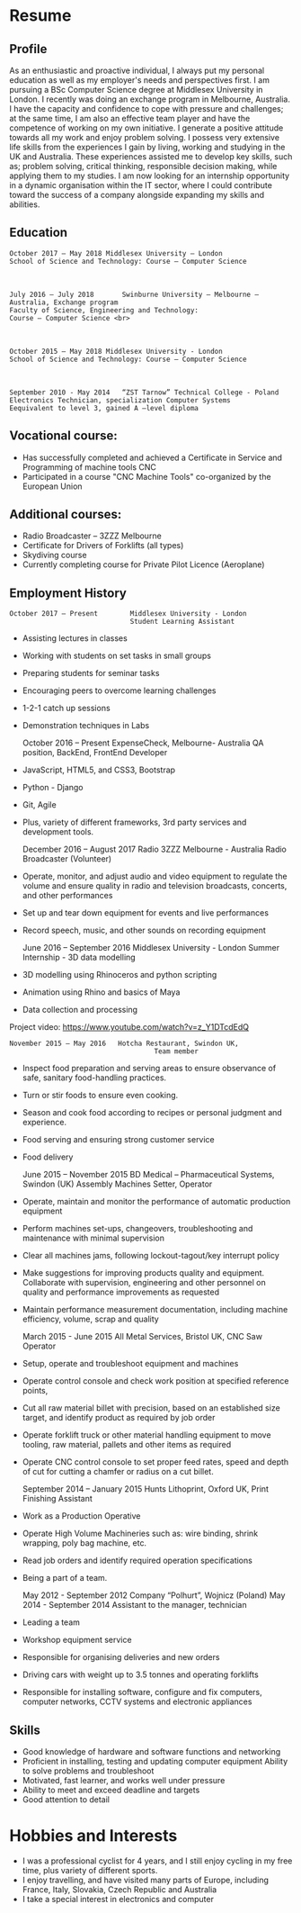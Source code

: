 # Resume

Profile
--
As an enthusiastic and proactive individual, I always put my personal education as well as my employer's needs and perspectives first. I am pursuing a BSc Computer Science degree at Middlesex University in London. I recently was doing an exchange program in Melbourne, Australia. I have the capacity and confidence to cope with pressure and challenges; at the same time, I am also an effective team player and have the competence of working on my own initiative. I generate a positive attitude towards all my work and enjoy problem solving.
I possess very extensive life skills from the experiences I gain by living, working and studying in the UK and Australia. These experiences assisted me to develop key skills, such as; problem solving, critical thinking, responsible decision making, while applying them to my studies.
I am now looking for an internship opportunity in a dynamic organisation within the IT sector, where I could contribute toward the success of a company alongside expanding my skills and abilities.

Education
 -
	
	October 2017 – May 2018	Middlesex University – London				
	School of Science and Technology: Course – Computer Science 

<br>
    
    July 2016 – July 2018		Swinburne University – Melbourne – Australia, Exchange program
    Faculty of Science, Engineering and Technology:
    Course – Computer Science <br>

<br>
    
    October 2015 – May 2018	Middlesex University - London
    School of Science and Technology: Course – Computer Science
    
<br>

    September 2010 - May 2014	“ZST Tarnow” Technical College - Poland
    Electronics Technician, specialization Computer Systems
    Eequivalent to level 3, gained A –level diploma

Vocational course:
--

-	Has successfully completed and achieved a Certificate in Service and Programming of machine tools CNC
-	Participated in a course "CNC Machine Tools" co-organized by the European Union

Additional courses:
--

-	Radio Broadcaster – 3ZZZ Melbourne 
-	Certificate for Drivers of Forklifts (all types)
-	Skydiving course
-	Currently completing course for Private Pilot Licence (Aeroplane)


Employment History
--

    October 2017 – Present        Middlesex University - London
                                  Student Learning Assistant
                                  
- Assisting lectures in classes
- Working with students on set tasks in small groups
- Preparing students for seminar tasks
- Encouraging peers to overcome learning challenges
- 1-2-1 catch up sessions
- Demonstration techniques in Labs
     

    October 2016 – Present    ExpenseCheck, Melbourne- Australia
				                       QA position, BackEnd, FrontEnd Developer
	
-	JavaScript, HTML5, and CSS3, Bootstrap
-	Python - Django 
-	Git, Agile
-   Plus, variety of different frameworks, 3rd party services and development tools.


    December 2016 – August 2017      Radio 3ZZZ Melbourne - Australia
                                     Radio Broadcaster (Volunteer)


-	Operate, monitor, and adjust audio and video equipment to regulate the volume and ensure quality in radio and television broadcasts, concerts, and other performances
-	Set up and tear down equipment for events and live performances
-	Record speech, music, and other sounds on recording equipment

    June 2016 – September 2016    Middlesex University - London
                                  Summer Internship - 3D data modelling


-	3D modelling using Rhinoceros and python scripting 
-	Animation using Rhino and basics of Maya
-	Data collection and processing  

Project video: https://www.youtube.com/watch?v=z_Y1DTcdEdQ


    November 2015 – May 2016   Hotcha Restaurant, Swindon UK,
				                        Team member 


-	Inspect food preparation and serving areas to ensure observance of safe, sanitary food-handling practices.
-	Turn or stir foods to ensure even cooking.
-	Season and cook food according to recipes or personal judgment and experience.
-	Food serving and ensuring strong customer service
-	Food delivery


    June 2015 – November 2015     BD Medical – Pharmaceutical Systems, Swindon (UK)
                                  Assembly Machines Setter, Operator


-	Operate, maintain and monitor the performance of automatic production equipment
-	Perform machines set-ups, changeovers, troubleshooting and maintenance with minimal supervision
-	Clear all machines jams, following lockout-tagout/key interrupt policy
-	Make suggestions for improving products quality and equipment. Collaborate with supervision, engineering and other personnel on quality and performance improvements as requested
-	Maintain performance measurement documentation, including machine efficiency, volume, scrap and quality



    March 2015 - June 2015	    All Metal Services, Bristol UK,
                               CNC Saw Operator

-	Setup, operate and troubleshoot equipment and machines
-	Operate control console and check work position at specified reference points, 
-	Cut all raw material billet with precision, based on an established size target, and identify product as required by job order
-	Operate forklift truck or other material handling equipment to move tooling, raw material, pallets and other items as required
-	Operate CNC control console to set proper feed rates, speed and depth of cut for cutting a chamfer or radius on a cut billet.

    September 2014 – January 2015      Hunts Lithoprint, Oxford UK,
                                       Print Finishing Assistant


-	Work as a Production Operative
-	Operate High Volume Machineries such as: wire binding, shrink wrapping, poly bag machine, etc.
-	Read job orders and identify required operation specifications
-	Being a part of a team.


    May 2012 - September 2012        Company “Polhurt”, Wojnicz (Poland) 
    May 2014 - September 2014        Assistant to the manager, technician


-	Leading a team  
-	Workshop equipment service
-	Responsible for organising deliveries and new orders
-	Driving cars with weight up to 3.5 tonnes and operating forklifts
-	Responsible for installing software, configure and fix computers, computer networks, CCTV systems and electronic appliances

Skills 
--

-	Good knowledge of hardware and software functions and networking
-	Proficient in installing, testing and updating computer equipment	Ability to solve problems and troubleshoot 
-	Motivated, fast learner, and works well under pressure
-   Ability to meet and exceed deadline and targets
-	Good attention to detail

Hobbies and Interests
==

-	I was a professional cyclist for 4 years, and I still enjoy cycling in my free time, plus variety of different sports.
-	I enjoy travelling, and have visited many parts of Europe, including France, Italy, Slovakia, Czech Republic and Australia
-	I take a special interest in electronics and computer

